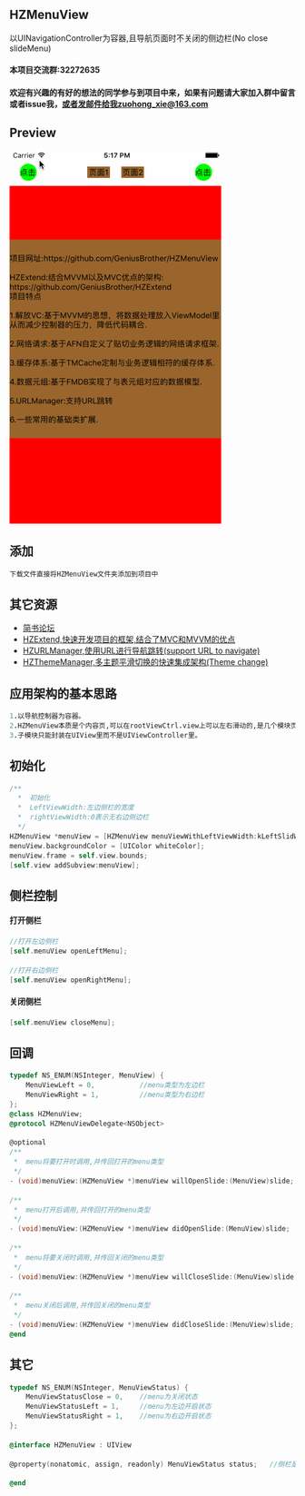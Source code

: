 ## HZMenuView ##
以UINavigationController为容器,且导航页面时不关闭的侧边栏(No close slideMenu)

#### 本项目交流群:32272635
#### 欢迎有兴趣的有好的想法的同学参与到项目中来，如果有问题请大家加入群中留言或者issue我，或者发邮件给我zuohong_xie@163.com

## Preview ##
![preview](Screenshot/menuView.gif)

## 添加 ##
```ruby
下载文件直接将HZMenuView文件夹添加到项目中
```

## 其它资源 ##
* [简书论坛](http://www.jianshu.com/collection/ba017346481d)
* [HZExtend,快速开发项目的框架,结合了MVC和MVVM的优点](https://github.com/GeniusBrother/HZExtend)
* [HZURLManager,使用URL进行导航跳转(support URL to navigate)](https://github.com/GeniusBrother/HZURLManager)
* [HZThemeManager,多主题平滑切换的快速集成架构(Theme change)](https://github.com/GeniusBrother/HZThemeManager)

## 应用架构的基本思路 ##
```ruby
1.以导航控制器为容器。
2.HZMenuView本质是个内容页,可以在rootViewCtrl.view上可以左右滑动的,是几个模块页面的父视图。
3.子模块只能封装在UIView里而不是UIViewController里。
```

## 初始化 ##
```objective-c
/**
  *  初始化
  *  LeftViewWidth:左边侧栏的宽度
  *  rightViewWidth:0表示无右边侧边栏
  */
HZMenuView *menuView = [HZMenuView menuViewWithLeftViewWidth:kLeftSlidWidth rightViewWidth:0 delegate:self];
menuView.backgroundColor = [UIColor whiteColor];
menuView.frame = self.view.bounds;
[self.view addSubview:menuView];
```
## 侧栏控制 ##
#### 打开侧栏
```objective-c
//打开左边侧栏
[self.menuView openLeftMenu];

//打开右边侧栏
[self.menuView openRightMenu];
```

#### 关闭侧栏
```objective-c
[self.menuView closeMenu];
```

## 回调 ##
```objective-c
typedef NS_ENUM(NSInteger, MenuView) {
    MenuViewLeft = 0,           //menu类型为左边栏
    MenuViewRight = 1,          //menu类型为右边栏
};
@class HZMenuView;
@protocol HZMenuViewDelegate<NSObject>

@optional
/**
 *  menu将要打开时调用,并传回打开的menu类型
 */
- (void)menuView:(HZMenuView *)menuView willOpenSlide:(MenuView)slide;

/**
 *  menu打开后调用,并传回打开的menu类型
 */
- (void)menuView:(HZMenuView *)menuView didOpenSlide:(MenuView)slide;

/**
 *  menu将要关闭时调用,并传回关闭的menu类型
 */
- (void)menuView:(HZMenuView *)menuView willCloseSlide:(MenuView)slide;

/**
 *  menu关闭后调用,并传回关闭的menu类型
 */
- (void)menuView:(HZMenuView *)menuView didCloseSlide:(MenuView)slide;
@end
```
## 其它 ##
```objective-c
typedef NS_ENUM(NSInteger, MenuViewStatus) {
    MenuViewStatusClose = 0,    //menu为关闭状态
    MenuViewStatusLeft = 1,     //menu为左边开启状态
    MenuViewStatusRight = 1,    //menu为右边开启状态
};

@interface HZMenuView : UIView

@property(nonatomic, assign, readonly) MenuViewStatus status;   //侧栏是否开启的状态

@end
```
